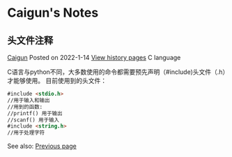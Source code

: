 # Caigun's Notes
## 头文件注释
[Caigun](/my_page.md) 
Posted on 2022-1-14 [View history pages](/content.md)
C language

C语言与python不同，大多数使用的命令都需要预先声明（#include)头文件（.h）才能够使用。
目前使用到的头文件：
```Markdown
#include <stdio.h> 
//用于输入和输出
//用到的函数:
//printf() 用于输出
//scanf() 用于输入
#include <string.h> 
//用于处理字符
```

See also: [Previous page](/content/t01.md)

